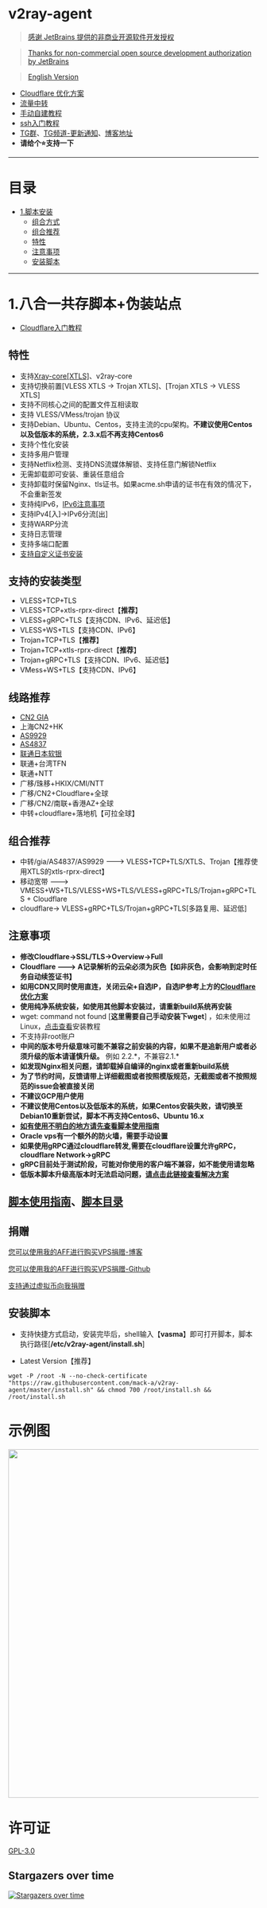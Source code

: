 # v2ray-agent

> [感谢 JetBrains 提供的非商业开源软件开发授权](https://www.jetbrains.com/?from=v2ray-agent)

> [Thanks for non-commercial open source development authorization by JetBrains](https://www.jetbrains.com/?from=v2ray-agent)

> [English Version](https://github.com/mack-a/v2ray-agent/blob/master/documents/en/README_EN.md)

- [Cloudflare 优化方案](https://github.com/mack-a/v2ray-agent/blob/master/documents/optimize_V2Ray.md)
- [流量中转](https://github.com/mack-a/v2ray-agent/blob/master/documents/traffic_relay.md)
- [手动自建教程](https://github.com/mack-a/v2ray-agent/blob/master/documents/Cloudflare_install_manual.md)
- [ssh入门教程](https://www.v2ray-agent.com/2020-12-16-ssh%E5%85%A5%E9%97%A8%E6%95%99%E7%A8%8B)
- [TG群](https://t.me/technologyshare)、[TG频道-更新通知](https://t.me/joinchat/VuYxsKnlIQp3VRw-)、[博客地址](https://www.v2ray-agent.com/)
- **请给个⭐支持一下**

* * *

# 目录

- [1.脚本安装](#1vlesstcptlsvlesswstlsvmesstcptlsvmesswstlstrojan-伪装站点-五合一共存脚本)
    - [组合方式](#组合方式)
    - [组合推荐](#组合推荐)
    - [特性](#特性)
    - [注意事项](#注意事项)
    - [安装脚本](#安装脚本)

* * *

# 1.八合一共存脚本+伪装站点

- [Cloudflare入门教程](https://github.com/mack-a/v2ray-agent/blob/master/documents/cloudflare_init.md)

## 特性

- 支持[Xray-core[XTLS]](https://github.com/XTLS/Xray-core)、v2ray-core
- 支持切换前置[VLESS XTLS -> Trojan XTLS]、[Trojan XTLS -> VLESS XTLS]
- 支持不同核心之间的配置文件互相读取
- 支持 VLESS/VMess/trojan 协议
- 支持Debian、Ubuntu、Centos，支持主流的cpu架构。**不建议使用Centos以及低版本的系统，2.3.x后不再支持Centos6**
- 支持个性化安装
- 支持多用户管理
- 支持Netflix检测、支持DNS流媒体解锁、支持任意门解锁Netflix
- 无需卸载即可安装、重装任意组合
- 支持卸载时保留Nginx、tls证书。如果acme.sh申请的证书在有效的情况下，不会重新签发
- 支持纯IPv6，[IPv6注意事项](https://github.com/mack-a/v2ray-agent/blob/master/documents/ipv6_help.md)
- 支持IPv4[入]->IPv6分流[出]
- 支持WARP分流
- 支持日志管理
- 支持多端口配置
- [支持自定义证书安装](https://github.com/mack-a/v2ray-agent/blob/master/documents/install_tls.md)

## 支持的安装类型

- VLESS+TCP+TLS
- VLESS+TCP+xtls-rprx-direct【**推荐**】
- VLESS+gRPC+TLS【支持CDN、IPv6、延迟低】
- VLESS+WS+TLS【支持CDN、IPv6】
- Trojan+TCP+TLS【**推荐**】
- Trojan+TCP+xtls-rprx-direct【**推荐**】
- Trojan+gRPC+TLS【支持CDN、IPv6、延迟低】
- VMess+WS+TLS【支持CDN、IPv6】

## 线路推荐

- [CN2 GIA](https://github.com/mack-a/v2ray-agent/blob/master/documents/donation_aff.md#1cn2-gia)
- 上海CN2+HK
- [AS9929](https://github.com/mack-a/v2ray-agent/blob/master/documents/donation_aff.md#2%E8%81%94%E9%80%9A-as9929a%E7%BD%91)
- [AS4837](https://github.com/mack-a/v2ray-agent/blob/master/documents/donation_aff.md#3%E8%81%94%E9%80%9A-as4837%E6%99%AE%E9%80%9A%E6%B0%91%E7%94%A8%E7%BD%91)
- [联通日本软银](https://github.com/mack-a/v2ray-agent/blob/master/documents/donation_aff.md#4%E8%81%94%E9%80%9A-%E6%97%A5%E6%9C%AC%E8%BD%AF%E9%93%B6)
- 联通+台湾TFN
- 联通+NTT
- 广移/珠移+HKIX/CMI/NTT
- 广移/CN2+Cloudflare+全球
- 广移/CN2/南联+香港AZ+全球
- 中转+cloudflare+落地机【可拉全球】

## 组合推荐

- 中转/gia/AS4837/AS9929 ---> VLESS+TCP+TLS/XTLS、Trojan【推荐使用XTLS的xtls-rprx-direct】
- 移动宽带 ---> VMESS+WS+TLS/VLESS+WS+TLS/VLESS+gRPC+TLS/Trojan+gRPC+TLS + Cloudflare
- cloudflare-> VLESS+gRPC+TLS/Trojan+gRPC+TLS[多路复用、延迟低]

## 注意事项

- **修改Cloudflare->SSL/TLS->Overview->Full**
- **Cloudflare ---> A记录解析的云朵必须为灰色【如非灰色，会影响到定时任务自动续签证书】**
- **如用CDN又同时使用直连，关闭云朵+自选IP，自选IP参考上方的[Cloudflare 优化方案](https://github.com/mack-a/v2ray-agent/blob/master/documents/optimize_V2Ray.md)**
- **使用纯净系统安装，如使用其他脚本安装过，请重新build系统再安装**
- wget: command not found [**这里需要自己手动安装下wget**]
  ，如未使用过Linux，[点击查看](https://github.com/mack-a/v2ray-agent/tree/master/documents/install_tools.md)安装教程
- 不支持非root账户
- **中间的版本号升级意味可能不兼容之前安装的内容，如果不是追新用户或者必须升级的版本请谨慎升级。** 例如 2.2.\*，不兼容2.1.\*
- **如发现Nginx相关问题，请卸载掉自编译的nginx或者重新build系统**
- **为了节约时间，反馈请带上详细截图或者按照模版规范，无截图或者不按照规范的issue会被直接关闭**
- **不建议GCP用户使用**
- **不建议使用Centos以及低版本的系统，如果Centos安装失败，请切换至Debian10重新尝试，脚本不再支持Centos6、Ubuntu 16.x**
- **[如有使用不明白的地方请先查看脚本使用指南](https://github.com/mack-a/v2ray-agent/blob/master/documents/how_to_use.md)**
- **Oracle vps有一个额外的防火墙，需要手动设置**
- **如果使用gRPC通过cloudflare转发,需要在cloudflare设置允许gRPC，cloudflare Network->gRPC**
- **gRPC目前处于测试阶段，可能对你使用的客户端不兼容，如不能使用请忽略**
- **低版本脚本升级高版本时无法启动问题，[请点击此链接查看解决方案](https://github.com/mack-a/v2ray-agent/blob/master/documents/how_to_use.md#4%E4%BD%8E%E7%89%88%E6%9C%AC%E5%8D%87%E7%BA%A7%E9%AB%98%E7%89%88%E6%9C%AC%E5%90%8E%E6%97%A0%E6%B3%95%E5%90%AF%E5%8A%A8%E6%A0%B8%E5%BF%83)**

## [脚本使用指南](https://github.com/mack-a/v2ray-agent/blob/master/documents/how_to_use.md)、[脚本目录](https://github.com/mack-a/v2ray-agent/blob/master/documents/how_to_use.md#5脚本目录)

## 捐赠

[您可以使用我的AFF进行购买VPS捐赠-博客](https://www.v2ray-agent.com/%E6%82%A8%E5%8F%AF%E4%BB%A5%E9%80%9A%E8%BF%87%E6%88%91%E7%9A%84AFF%E8%B4%AD%E4%B9%B0vps%E6%8D%90%E8%B5%A0)

[您可以使用我的AFF进行购买VPS捐赠-Github](https://github.com/mack-a/v2ray-agent/blob/master/documents/donation_aff.md)

[支持通过虚拟币向我捐赠](https://github.com/mack-a/v2ray-agent/blob/master/documents/donation.md)

## 安装脚本

- 支持快捷方式启动，安装完毕后，shell输入【**vasma**】即可打开脚本，脚本执行路径[**/etc/v2ray-agent/install.sh**]

- Latest Version【推荐】

```
wget -P /root -N --no-check-certificate "https://raw.githubusercontent.com/mack-a/v2ray-agent/master/install.sh" && chmod 700 /root/install.sh && /root/install.sh
```

# 示例图

<img src="https://raw.githubusercontent.com/mack-a/v2ray-agent/master/fodder/install/install.jpg" width=700>

# 许可证

[GPL-3.0](https://github.com/mack-a/v2ray-agent/blob/master/LICENSE)

## Stargazers over time

[![Stargazers over time](https://starchart.cc/mack-a/v2ray-agent.svg)](https://starchart.cc/mack-a/v2ray-agent)
